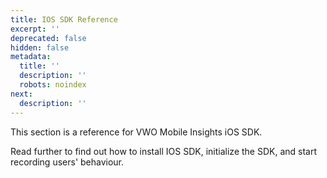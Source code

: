 ```yaml
---
title: IOS SDK Reference
excerpt: ''
deprecated: false
hidden: false
metadata:
  title: ''
  description: ''
  robots: noindex
next:
  description: ''
---
```

This section is a reference for VWO Mobile Insights iOS SDK.

Read further to find out how to install IOS SDK, initialize the SDK, and start recording users' behaviour.
